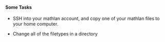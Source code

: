 #### Some Tasks 

- SSH into your mathlan account, and copy one of your mathlan files to your home computer. 

- Change all of the filetypes in a directory 